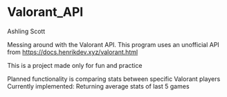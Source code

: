 # Valorant_API
Ashling Scott

Messing around with the Valorant API.  This program uses an unofficial API from https://docs.henrikdev.xyz/valorant.html

This is a project made only for fun and practice

Planned functionality is comparing stats between specific Valorant players
Currently implemented:
    Returning average stats of last 5 games
